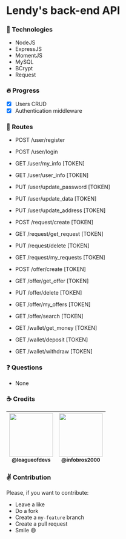 # Lendy's back-end API

### :wrench: Technologies

- NodeJS
- ExpressJS
- MomentJS
- MySQL
- BCrypt
- Request

### :fire: Progress

- [X] Users CRUD
- [X] Authentication middleware

### :page_facing_up: Routes

- POST /user/register
- POST /user/login
- GET /user/my_info [TOKEN]
- GET /user/user_info [TOKEN]
- PUT /user/update_password [TOKEN]
- PUT /user/update_data [TOKEN]
- PUT /user/update_address [TOKEN]

- POST /request/create [TOKEN]
- GET /request/get_request [TOKEN]
- PUT /request/delete [TOKEN]
- GET /request/my_requests [TOKEN]

- POST /offer/create [TOKEN]
- GET /offer/get_offer [TOKEN]
- PUT /offer/delete [TOKEN]
- GET /offer/my_offers [TOKEN]
- GET /offer/search [TOKEN]

- GET /wallet/get_money [TOKEN]
- GET /wallet/deposit [TOKEN]
- GET /wallet/withdraw [TOKEN]

### :question: Questions

- None

### :coffee: Credits

| [<img src="https://avatars3.githubusercontent.com/u/60491076?s=400&v=4" width=115><br><sub>@leagueofdevs</sub>](https://github.com/league-of-devs) | [<img src="https://avatars3.githubusercontent.com/u/13054390?s=400&v=4" width=115><br><sub>@infobros2000</sub>](https://github.com/infobros2000) |
| :---: | :---: |

### :v: Contribution

Please, if you want to contribute:
- Leave a like
- Do a fork
- Create a `my-feature` branch
- Create a pull request
- Smile :smile:
